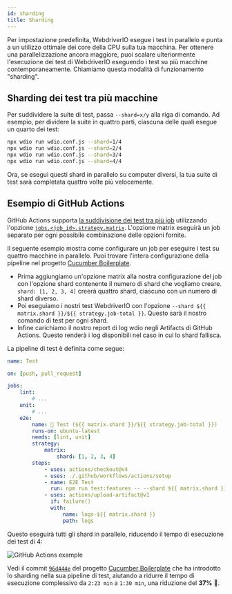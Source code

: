 ```yaml
---
id: sharding
title: Sharding
---
```


Per impostazione predefinita, WebdriverIO esegue i test in parallelo e punta a un utilizzo ottimale dei core della CPU sulla tua macchina. Per ottenere una parallelizzazione ancora maggiore, puoi scalare ulteriormente l'esecuzione dei test di WebdriverIO eseguendo i test su più macchine contemporaneamente. Chiamiamo questa modalità di funzionamento "sharding".

## Sharding dei test tra più macchine

Per suddividere la suite di test, passa `--shard=x/y` alla riga di comando. Ad esempio, per dividere la suite in quattro parti, ciascuna delle quali esegue un quarto dei test:

```sh
npx wdio run wdio.conf.js --shard=1/4
npx wdio run wdio.conf.js --shard=2/4
npx wdio run wdio.conf.js --shard=3/4
npx wdio run wdio.conf.js --shard=4/4
```

Ora, se esegui questi shard in parallelo su computer diversi, la tua suite di test sarà completata quattro volte più velocemente.

## Esempio di GitHub Actions

GitHub Actions supporta [la suddivisione dei test tra più job](https://docs.github.com/en/actions/using-jobs/using-a-matrix-for-your-jobs) utilizzando l'opzione [`jobs.<job_id>.strategy.matrix`](https://docs.github.com/en/actions/using-workflows/workflow-syntax-for-github-actions#jobsjob_idstrategymatrix). L'opzione matrix eseguirà un job separato per ogni possibile combinazione delle opzioni fornite.

Il seguente esempio mostra come configurare un job per eseguire i test su quattro macchine in parallelo. Puoi trovare l'intera configurazione della pipeline nel progetto [Cucumber Boilerplate](https://github.com/webdriverio/cucumber-boilerplate/blob/main/.github/workflows/test.yaml).

-   Prima aggiungiamo un'opzione matrix alla nostra configurazione del job con l'opzione shard contenente il numero di shard che vogliamo creare. `shard: [1, 2, 3, 4]` creerà quattro shard, ciascuno con un numero di shard diverso.
-   Poi eseguiamo i nostri test WebdriverIO con l'opzione `--shard ${{ matrix.shard }}/${{ strategy.job-total }}`. Questo sarà il nostro comando di test per ogni shard.
-   Infine carichiamo il nostro report di log wdio negli Artifacts di GitHub Actions. Questo renderà i log disponibili nel caso in cui lo shard fallisca.

La pipeline di test è definita come segue:

```yaml title=.github/workflows/test.yaml
name: Test

on: [push, pull_request]

jobs:
    lint:
        # ...
    unit:
        # ...
    e2e:
        name: 🧪 Test (${{ matrix.shard }}/${{ strategy.job-total }})
        runs-on: ubuntu-latest
        needs: [lint, unit]
        strategy:
            matrix:
                shard: [1, 2, 3, 4]
        steps:
            - uses: actions/checkout@v4
            - uses: ./.github/workflows/actions/setup
            - name: E2E Test
              run: npm run test:features -- --shard ${{ matrix.shard }}/${{ strategy.job-total }}
            - uses: actions/upload-artifact@v1
              if: failure()
              with:
                  name: logs-${{ matrix.shard }}
                  path: logs
```

Questo eseguirà tutti gli shard in parallelo, riducendo il tempo di esecuzione dei test di 4:

![GitHub Actions example](/img/sharding.png "GitHub Actions example")

Vedi il commit [`96d444e`](https://github.com/webdriverio/cucumber-boilerplate/commit/96d444ea23919389682b9b1c9408ed91c452c7f8) del progetto [Cucumber Boilerplate](https://github.com/webdriverio/cucumber-boilerplate) che ha introdotto lo sharding nella sua pipeline di test, aiutando a ridurre il tempo di esecuzione complessivo da `2:23 min` a `1:30 min`, una riduzione del __37%__ 🎉.